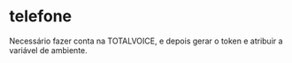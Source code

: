# telefone

Necessário fazer conta na TOTALVOICE, e
depois gerar o token e atribuir a variável de ambiente.
